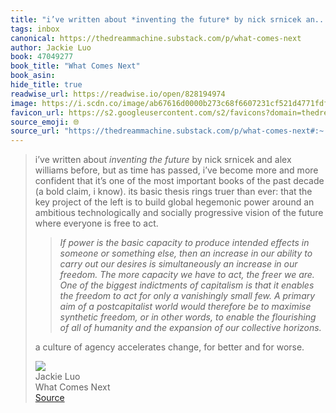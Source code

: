 ```yaml
---
title: "i’ve written about *inventing the future* by nick srnicek an..."
tags: inbox
canonical: https://thedreammachine.substack.com/p/what-comes-next
author: Jackie Luo
book: 47049277
book_title: "What Comes Next"
book_asin: 
hide_title: true
readwise_url: https://readwise.io/open/828194974
image: https://i.scdn.co/image/ab67616d0000b273c68f6607231cf521d4771fdf
favicon_url: https://s2.googleusercontent.com/s2/favicons?domain=thedreammachine.substack.com
source_emoji: 🌐
source_url: "https://thedreammachine.substack.com/p/what-comes-next#:~:text=i%E2%80%99ve%20written%20about,and%20for%20worse."
---
```


> i’ve written about *inventing the future* by nick srnicek and alex williams before, but as time has passed, i’ve become more and more confident that it’s one of the most important books of the past decade (a bold claim, i know). its basic thesis rings truer than ever: that the key project of the left is to build global hegemonic power around an ambitious technologically and socially progressive vision of the future where everyone is free to act.
> 
> > *If power is the basic capacity to produce intended effects in someone or something else, then an increase in our ability to carry out our desires is simultaneously an increase in our freedom. The more capacity we have to act, the freer we are. One of the biggest indictments of capitalism is that it enables the freedom to act for only a vanishingly small few. A primary aim of a postcapitalist world would therefore be to maximise synthetic freedom, or in other words, to enable the flourishing of all of humanity and the expansion of our collective horizons.*
> 
> a culture of agency accelerates change, for better and for worse.
> <div class="quoteback-footer"><div class="quoteback-avatar"><img class="mini-favicon" src="https://s2.googleusercontent.com/s2/favicons?domain=thedreammachine.substack.com"></div><div class="quoteback-metadata"><div class="metadata-inner"><span style="display:none">FROM:</span><div aria-label="Jackie Luo" class="quoteback-author"> Jackie Luo</div><div aria-label="What Comes Next" class="quoteback-title"> What Comes Next</div></div></div><div class="quoteback-backlink"><a target="_blank" aria-label="go to the full text of this quotation" rel="noopener" href="https://thedreammachine.substack.com/p/what-comes-next#:~:text=i%E2%80%99ve%20written%20about,and%20for%20worse." class="quoteback-arrow"> Source</a></div></div>